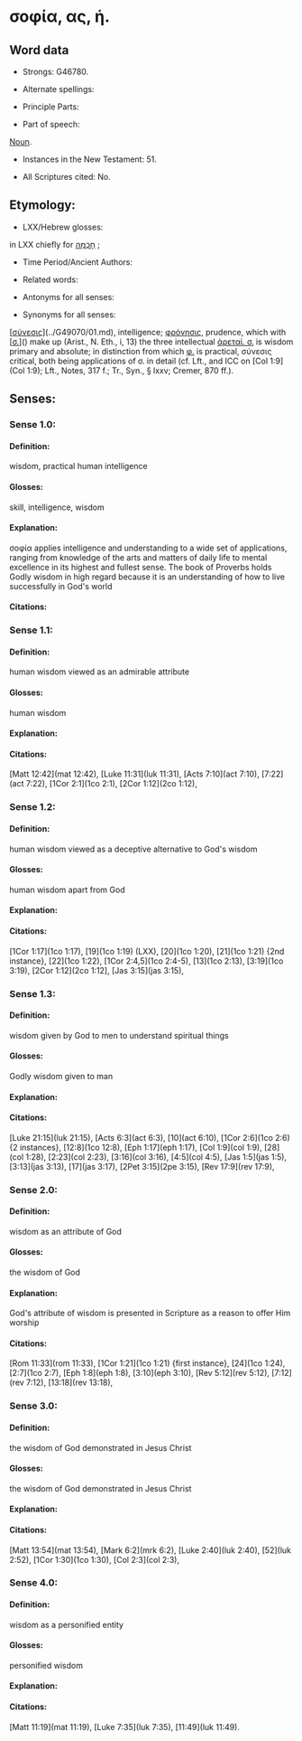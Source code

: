 # σοφία, ας, ἡ.

<!-- Status: S2=NeedsReview -->
<!-- Lexica used for edits: BDAG LN FFM BN LSJM MM  -->

## Word data

* Strongs: G46780.

* Alternate spellings:



* Principle Parts: 


* Part of speech: 

[Noun](http://ugg.readthedocs.io/en/latest/noun.html).

* Instances in the New Testament: 51.

* All Scriptures cited: No.

## Etymology: 


* LXX/Hebrew glosses: 

in LXX chiefly for [חׇכְמָה](//en-uhl/H2451) ; 

* Time Period/Ancient Authors: 


* Related words: 

* Antonyms for all senses:

* Synonyms for all senses: 

 [[σύνεσις]()](../G49070/01.md), intelligence; [φρόνησις](../G54280/01.md), prudence, which with [[σ.]()]() make up (Arist., N. Eth., i, 13) the three intellectual [ἀρεταί. σ.]() is wisdom primary and absolute; in distinction from which [φ.]() is practical, σύνεσις critical, both being applications of σ. in detail (cf. Lft., and ICC on [Col 1:9](Col 1:9); Lft., Notes, 317 f.; Tr., Syn., § lxxv; Cremer, 870 ff.). 

## Senses: 


### Sense  1.0: 

#### Definition: 

wisdom, practical human intelligence

#### Glosses: 

skill, intelligence, wisdom 

#### Explanation: 

σοφία applies intelligence and understanding to a wide set of applications, ranging from knowledge of the arts and matters of daily life to mental excellence in its highest and fullest sense. The book of Proverbs holds Godly wisdom in high regard because it is an understanding of how to live successfully in God's world 

#### Citations: 

### Sense  1.1: 

#### Definition: 

human wisdom viewed as an admirable attribute

#### Glosses:

human wisdom 

#### Explanation:

#### Citations: 

[Matt 12:42](mat 12:42), [Luke 11:31](luk 11:31), [Acts 7:10](act 7:10), [7:22](act 7:22), [1Cor 2:1](1co 2:1), [2Cor 1:12](2co 1:12),

### Sense  1.2: 

#### Definition: 

human wisdom viewed as a deceptive alternative to God's wisdom

#### Glosses:

human wisdom apart from God

#### Explanation:

#### Citations: 

[1Cor 1:17](1co 1:17), [19](1co 1:19) (LXX), [20](1co 1:20), [21](1co 1:21) {2nd instance}, [22](1co 1:22), [1Cor 2:4,5](1co 2:4-5), [13](1co 2:13), [3:19](1co 3:19), [2Cor 1:12](2co 1:12], [Jas 3:15](jas 3:15), 
    
### Sense  1.3: 

#### Definition: 

wisdom given by God to men to understand spiritual things 

#### Glosses:

Godly wisdom given to man 

#### Explanation:


#### Citations: 

[Luke 21:15](luk 21:15), [Acts 6:3](act 6:3), [10](act 6:10), [1Cor 2:6](1co 2:6) {2 instances}, [12:8](1co 12:8), [Eph 1:17](eph 1:17), [Col 1:9](col 1:9), [28](col 1:28), [2:23](col 2:23), [3:16](col 3:16), [4:5](col 4:5), [Jas 1:5](jas 1:5), [3:13](jas 3:13), [17](jas 3:17), [2Pet 3:15](2pe 3:15), [Rev 17:9](rev 17:9), 

 
### Sense  2.0: 

#### Definition: 

wisdom as an attribute of God

#### Glosses:

the wisdom of God 

#### Explanation:

God's attribute of wisdom is presented in Scripture as a reason to offer Him worship 

#### Citations: 

[Rom 11:33](rom 11:33), [1Cor 1:21](1co 1:21) {first instance}, [24](1co 1:24), [2:7](1co 2:7), [Eph 1:8](eph 1:8), [3:10](eph 3:10), [Rev 5:12](rev 5:12), [7:12](rev 7:12), [13:18](rev 13:18),

### Sense  3.0: 

#### Definition: 

the wisdom of God demonstrated in Jesus Christ 

#### Glosses:

the wisdom of God demonstrated in Jesus Christ

#### Explanation:


#### Citations: 

[Matt 13:54](mat 13:54), [Mark 6:2](mrk 6:2), [Luke 2:40](luk 2:40), [52](luk 2:52), [1Cor 1:30](1co 1:30), [Col 2:3](col 2:3), 

### Sense  4.0: 

#### Definition: 

wisdom as a personified entity

#### Glosses:

personified wisdom 

#### Explanation:


#### Citations: 

[Matt 11:19](mat 11:19), [Luke 7:35](luk 7:35), [11:49](luk 11:49).
